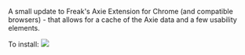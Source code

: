 A small update to Freak's Axie Extension for Chrome (and compatible browsers) - that allows for a cache of the Axie data and a few usability elements.

To install:
<img src="url/readme_images/look1.png">
